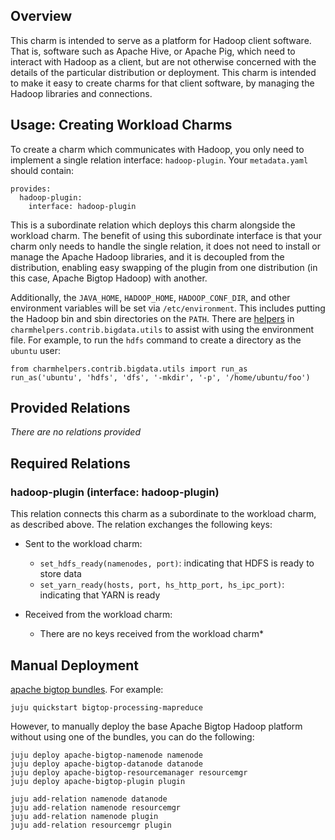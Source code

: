 ## Overview

This charm is intended to serve as a platform for Hadoop client software.
That is, software such as Apache Hive, or Apache Pig, which need to interact
with Hadoop as a client, but are not otherwise concerned with the details of
the particular distribution or deployment.  This charm is intended to make it
easy to create charms for that client software, by managing the Hadoop
libraries and connections.


## Usage: Creating Workload Charms

To create a charm which communicates with Hadoop, you only need to implement
a single relation interface: `hadoop-plugin`.  Your `metadata.yaml` should
contain:

    provides:
      hadoop-plugin:
        interface: hadoop-plugin

This is a subordinate relation which deploys this charm alongside the
workload charm.  The benefit of using this subordinate interface is that your
charm only needs to handle the single relation, it does not need to install or
manage the Apache Hadoop libraries, and it is decoupled from the distribution,
enabling easy swapping of the plugin from one distribution (in this case,
Apache Bigtop Hadoop) with another.

Additionally, the `JAVA_HOME`, `HADOOP_HOME`, `HADOOP_CONF_DIR`, and other
environment variables will be set via `/etc/environment`.  This includes putting
the Hadoop bin and sbin directories on the `PATH`.  There are
[helpers](https://git.launchpad.net/bigdata-data/tree/common/noarch)
in `charmhelpers.contrib.bigdata.utils` to assist with using the environment
file. For example, to run the `hdfs` command to create a directory as the
`ubuntu` user:

    from charmhelpers.contrib.bigdata.utils import run_as
    run_as('ubuntu', 'hdfs', 'dfs', '-mkdir', '-p', '/home/ubuntu/foo')


## Provided Relations

  *There are no relations provided*

## Required Relations

### hadoop-plugin (interface: hadoop-plugin)

This relation connects this charm as a subordinate to the workload charm, as
described above.  The relation exchanges the following keys:

* Sent to the workload charm:

  * `set_hdfs_ready(namenodes, port)`: indicating that HDFS is ready to store data
  * `set_yarn_ready(hosts, port, hs_http_port, hs_ipc_port)`: indicating that YARN is ready

* Received from the workload charm:

  * There are no keys received from the workload charm*


## Manual Deployment

[apache bigtop bundles](https://jujucharms.com/u/bigdata-charmers/#bundles).
For example:

    juju quickstart bigtop-processing-mapreduce

However, to manually deploy the base Apache Bigtop Hadoop platform without using one
of the bundles, you can do the following:

    juju deploy apache-bigtop-namenode namenode
    juju deploy apache-bigtop-datanode datanode
    juju deploy apache-bigtop-resourcemanager resourcemgr
    juju deploy apache-bigtop-plugin plugin

    juju add-relation namenode datanode
    juju add-relation namenode resourcemgr
    juju add-relation namenode plugin
    juju add-relation resourcemgr plugin
